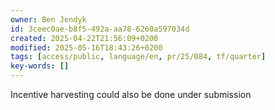 ```yaml
---
owner: Ben Jendyk
id: 3ceec0ae-b8f5-492a-aa78-6260a597034d
created: 2025-04-22T21:56:09+0200
modified: 2025-05-16T18:43:26+0200
tags: [access/public, language/en, pr/25/084, tf/quarter]
key-words: []
---
```


Incentive harvesting could also be done under submission